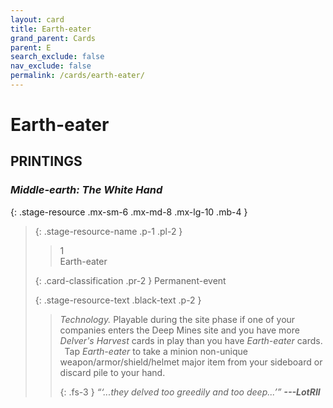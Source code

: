 ```yaml
---
layout: card
title: Earth-eater
grand_parent: Cards
parent: E
search_exclude: false
nav_exclude: false
permalink: /cards/earth-eater/
---
```


# Earth-eater


## PRINTINGS


### _Middle-earth: The White Hand_

{: .stage-resource .mx-sm-6 .mx-md-8 .mx-lg-10 .mb-4 }
> {: .stage-resource-name .p-1 .pl-2 }
> > <div class="card-mp">1</div>
> > <div class="card-name">Earth-eater</div>
>
> {: .card-classification .pr-2 }
> Permanent-event
>
> {: .stage-resource-text .black-text .p-2 }
> > _Technology._ Playable during the site phase if one of your companies enters the Deep Mines site and you have more _Delver's Harvest_ cards in play than you have _Earth-eater_ cards. <br>&ensp;Tap _Earth-eater_ to take a minion non-unique weapon/armor/shield/helmet major item from your sideboard or discard pile to your hand. 
> > 
> > {: .fs-3 } 
> > _“‘...they delved too greedily and too deep...’”_ ***---&#65279;LotRII*** 
> 
